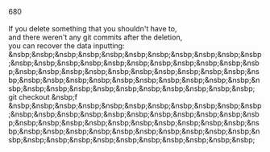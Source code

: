 680<br>
<br>
 If you delete something that you shouldn't have to,<br>
 and there weren't any git commits after the deletion,<br>
 you can recover the data inputting:<br>
 &nsbp;&nsbp;&nsbp;&nsbp;&nsbp;&nsbp;&nsbp;&nsbp;&nsbp;&nsbp;&nsbp;&nsbp;&nsbp;&nsbp;&nsbp;&nsbp;&nsbp;&nsbp;&nsbp;&nsbp;&nsbp;&nsbp;&nsbp;&nsbp;&nsbp;&nsbp;&nsbp;&nsbp;&nsbp;&nsbp;&nsbp;&nsbp;&nsbp;&nsbp;&nsbp;&nsbp;&nsbp;&nsbp;&nsbp;&nsbp;&nsbp;&nsbp;&nsbp;&nsbp;&nsbp;&nsbp;&nsbp;&nsbp;&nsbp;&nsbp;&nsbp;&nsbp;&nsbp;&nsbp;<br>
 git checkout &nsbp;f<br>
 &nsbp;&nsbp;&nsbp;&nsbp;&nsbp;&nsbp;&nsbp;&nsbp;&nsbp;&nsbp;&nsbp;&nsbp;&nsbp;&nsbp;&nsbp;&nsbp;&nsbp;&nsbp;&nsbp;&nsbp;&nsbp;&nsbp;&nsbp;&nsbp;&nsbp;&nsbp;&nsbp;&nsbp;&nsbp;&nsbp;&nsbp;&nsbp;&nsbp;&nsbp;&nsbp;&nsbp;&nsbp;&nsbp;&nsbp;&nsbp;&nsbp;&nsbp;&nsbp;&nsbp;&nsbp;&nsbp;&nsbp;&nsbp;&nsbp;&nsbp;&nsbp;&nsbp;&nsbp;&nsbp;
